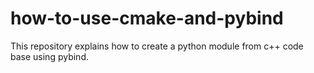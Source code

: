 # how-to-use-cmake-and-pybind
This repository explains how to create a python module from c++ code base using pybind.
